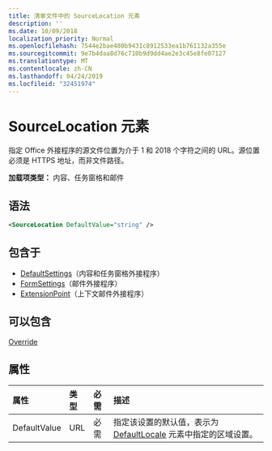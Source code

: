 ```yaml
---
title: 清单文件中的 SourceLocation 元素
description: ''
ms.date: 10/09/2018
localization_priority: Normal
ms.openlocfilehash: 7544e2bae480b9431c8912533ea1b761132a355e
ms.sourcegitcommit: 9e7b4daa8d76c710b9d9dd4ae2e3c45e8fe07127
ms.translationtype: MT
ms.contentlocale: zh-CN
ms.lasthandoff: 04/24/2019
ms.locfileid: "32451974"
---
```

# <a name="sourcelocation-element"></a>SourceLocation 元素

指定 Office 外接程序的源文件位置为介于 1 和 2018 个字符之间的 URL。源位置必须是 HTTPS 地址，而非文件路径。

**加载项类型：** 内容、任务窗格和邮件

## <a name="syntax"></a>语法

```XML
<SourceLocation DefaultValue="string" />
```

## <a name="contained-in"></a>包含于

- [DefaultSettings](defaultsettings.md)（内容和任务窗格外接程序）
- [FormSettings](formsettings.md)（邮件外接程序）
- [ExtensionPoint](extensionpoint.md)（上下文邮件外接程序）

## <a name="can-contain"></a>可以包含

[Override](override.md)

## <a name="attributes"></a>属性

|**属性**|**类型**|**必需**|**描述**|
|:-----|:-----|:-----|:-----|
|DefaultValue|URL|必需|指定该设置的默认值，表示为 [DefaultLocale](defaultlocale.md) 元素中指定的区域设置。|

